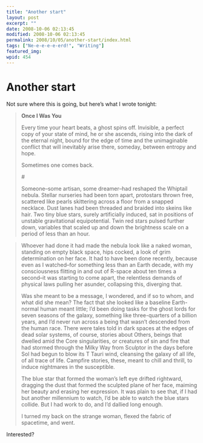 ```yaml
---
title: "Another start"
layout: post
excerpt: ""
date: 2008-10-06 02:13:45
modified: 2008-10-06 02:13:45
permalink: 2008/10/05/another-start/index.html
tags: ["Ne-e-e-e-e-erd!", "Writing"]
featured_img: 
wpid: 454
---
```


# Another start

Not sure where this is going, but here’s what I wrote tonight:

> **Once I Was You**
> 
> Every time your heart beats, a ghost spins off. Invisible, a perfect copy of your state of mind, he or she ascends, rising into the dark of the eternal night, bound for the edge of time and the unimaginable conflict that will inevitably arise there, someday, between entropy and hope.
> 
> Sometimes one comes back.
> 
> \#
> 
> Someone–some artisan, some dreamer–had reshaped the Whiptail nebula. Stellar nurseries had been torn apart, protostars thrown free, scattered like pearls skittering across a floor from a snapped necklace. Dust lanes had been threaded and braided into skeins like hair. Two tiny blue stars, surely artificially induced, sat in positions of unstable gravitational equipotential. Twin red stars pulsed further down, variables that scaled up and down the brightness scale on a period of less than an hour.

> Whoever had done it had made the nebula look like a naked woman, standing on empty black space, hips cocked, a look of grim determination on her face. It had to have been done recently, because even as I watched–for something less than an Earth decade, with my consciousness flitting in and out of R-space about ten times a second–it was starting to come apart, the relentless demands of physical laws pulling her asunder, collapsing this, diverging that.
> 
> Was she meant to be a message, I wondered, and if so to whom, and what did she mean? The fact that she looked like a baseline Earth-normal human meant little; I’d been doing tasks for the ghost lords for seven seasons of the galaxy, something like three-quarters of a billion years, and I’d never run across a being that wasn’t descended from the human race. There were tales told in dark spaces at the edges of dead solar systems, of course, stories about Others, beings that dwelled amid the Core singularities, or creatures of sin and fire that had stormed through the Milky Way from Sculptor in the days before Sol had begun to blow its T Tauri wind, cleansing the galaxy of all life, of all trace of life. Campfire stories, these, meant to chill and thrill, to induce nightmares in the susceptible.
> 
> The blue star that formed the woman’s left eye drifted rightward, dragging the dust that formed the sculpted plane of her face, maiming her beauty and erasing her expression. It was plain to see that, if I had but another millennium to watch, I’d be able to watch the blue stars collide. But I had work to do, and I’d dallied long enough.
> 
> I turned my back on the strange woman, flexed the fabric of spacetime, and went.

Interested?